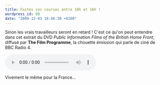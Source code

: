 ```yaml
---
title: Faites vos courses entre 10h et 16h !
wordpress_id: 98
date: "2009-12-03 18:46:30 +0100"
---
```


Sinon les vrais travailleurs seront en retard ! C'est ce qu'on peut entendre
dans cet extrait du DVD _Public Information Films of the British Home Front_,
diffusé par **The Film Programme**, la chouette émission qui parle de ciné de
BBC Radio 4.

<audio controls>
  <source src="/assets/audio/british-warning.mp3" type="audio/mpeg">
  Your browser does not support the audio element.
</audio>

Vivement le même pour la France…
